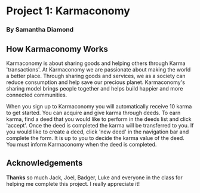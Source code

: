 # Project 1: Karmaconomy

### By Samantha Diamond

## How Karmaconomy Works

Karmaconomy is about sharing goods and helping others through Karma 'transactions'. At Karmaconomy we are passionate about making the world a better place. Through sharing goods and services, we as a society can reduce consumption and help save our precious planet. Karmaconomy's sharing model brings people together and helps build happier and more connected communities.

When you sign up to Karmaconomy you will automatically receive 10 karma to get started. You can acquire and give karma through deeds. To earn karma, find a deed that you would like to perform in the deeds list and click 'accept'. Once the deed is completed the karma will be transferred to you. If you would like to create a deed, click 'new deed' in the navigation bar and complete the form. It is up to you to decide the karma value of the deed. You must inform Karmaconomy when the deed is completed.


## Acknowledgements

**Thanks** so much Jack, Joel, Badger, Luke and everyone in the class for helping me complete this project. I really appreciate it!
